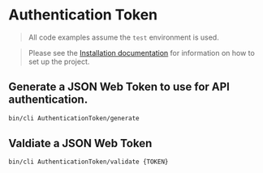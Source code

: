 # Authentication Token

> All code examples assume the `test` environment is used.

> Please see the [Installation documentation](/docs/Installation.md) for information on how to set up the project.


## Generate a JSON Web Token to use for API authentication.

```sh
bin/cli AuthenticationToken/generate
```

## Valdiate a JSON Web Token

```sh
bin/cli AuthenticationToken/validate {TOKEN}
```
